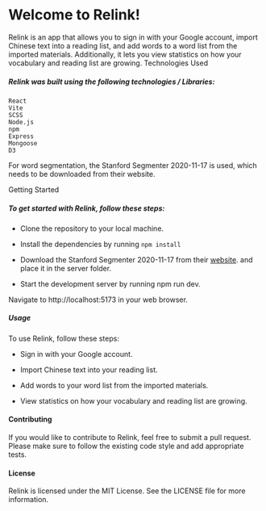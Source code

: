 # Welcome to Relink!

Relink is an app that allows you to sign in with your Google account, import Chinese text into a reading list, and add words to a word list from the imported materials. Additionally, it lets you view statistics on how your vocabulary and reading list are growing.
Technologies Used

##### Relink was built using the following technologies / Libraries:

    React
    Vite
    SCSS
    Node.js
    npm
    Express
    Mongoose
    D3

For word segmentation, the Stanford Segmenter 2020-11-17 is used, which needs to be downloaded from their website.

Getting Started

##### To get started with Relink, follow these steps:

- Clone the repository to your local machine.

- Install the dependencies by running `npm install`

- Download the Stanford Segmenter 2020-11-17 from their [website](https://nlp.stanford.edu/software/segmenter.shtml).
  and place it in the server folder.

- Start the development server by running npm run dev.

Navigate to http://localhost:5173 in your web browser.

##### Usage

To use Relink, follow these steps:

- Sign in with your Google account.

- Import Chinese text into your reading list.

- Add words to your word list from the imported materials.

- View statistics on how your vocabulary and reading list are growing.

#### Contributing

If you would like to contribute to Relink, feel free to submit a pull request. Please make sure to follow the existing code style and add appropriate tests.

#### License

Relink is licensed under the MIT License. See the LICENSE file for more information.
